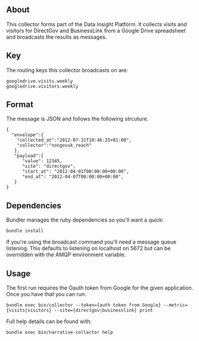 ## About

This collector forms part of the Data Insight Platform. It collects visits
and visitors for DirectGov and BusinessLink from a Google Drive spreadsheet
and broadcasts the results as messages.

## Key

The routing keys this collector broadcasts on are:

    googledrive.visits.weekly
    googledrive.visitors.weekly

## Format

The message is JSON and follows the following strcuture.

    {
      "envelope":{
        "collected_at":"2012-07-31T10:46:25+01:00",
        "collector":"nongovuk_reach"
       },
       "payload":{
          "value": 12345,
          "site": "directgov",
          "start_at": "2012-04-01T00:00:00+00:00",
          "end_at": "2012-04-07T00:00:00+00:00",
       }
    }

## Dependencies

Bundler manages the ruby dependencies so you'll want a quick:

    bundle install

If you're using the broadcast command you'll need a message queue
listening. This defaults to listening on localhost on 5672 but can be
overridden with the AMQP environment variable.

## Usage

The first run requires the Oauth token from Google for the given
application. Once you have that you can run:

    bundle exec bin/collector --token={auth token from Google} --metric={visits|visitors} --site={directgov|businesslink} print

Full help details can be found with:

    bundle exec bin/narrative-collector help
